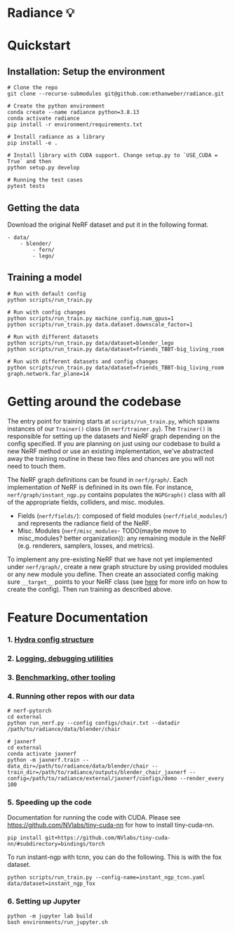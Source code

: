 # Radiance :bulb:

# Quickstart

## Installation: Setup the environment

```
# Clone the repo
git clone --recurse-submodules git@github.com:ethanweber/radiance.git

# Create the python environment
conda create --name radiance python=3.8.13
conda activate radiance
pip install -r environment/requirements.txt

# Install radiance as a library
pip install -e .

# Install library with CUDA support. Change setup.py to `USE_CUDA = True` and then
python setup.py develop

# Running the test cases
pytest tests
```

## Getting the data

Download the original NeRF dataset and put it in the following format.

```
- data/
    - blender/
        - fern/
        - lego/
```

## Training a model

```
# Run with default config
python scripts/run_train.py

# Run with config changes
python scripts/run_train.py machine_config.num_gpus=1
python scripts/run_train.py data.dataset.downscale_factor=1

# Run with different datasets
python scripts/run_train.py data/dataset=blender_lego
python scripts/run_train.py data/dataset=friends_TBBT-big_living_room

# Run with different datasets and config changes
python scripts/run_train.py data/dataset=friends_TBBT-big_living_room graph.network.far_plane=14
```

# Getting around the codebase

The entry point for training starts at `scripts/run_train.py`, which spawns instances of our `Trainer()` class (in `nerf/trainer.py`). The `Trainer()` is responsible for setting up the datasets and NeRF graph depending on the config specified. If you are planning on just using our codebase to build a new NeRF method or use an existing implementation, we've abstracted away the training routine in these two files and chances are you will not need to touch them.

The NeRF graph definitions can be found in `nerf/graph/`. Each implementation of NeRF is definined in its own file. For instance, `nerf/graph/instant_ngp.py` contains populates the `NGPGraph()` class with all of the appropriate fields, colliders, and misc. modules.
* Fields (`nerf/fields/`): composed of field modules (`nerf/field_modules/`) and represents the radiance field of the NeRF.
* Misc. Modules (`nerf/misc_modules`- TODO(maybe move to misc_modules? better organization)): any remaining module in the NeRF (e.g. renderers, samplers, losses, and metrics).

To implement any pre-existing NeRF that we have not yet implemented under `nerf/graph/`, create a new graph structure by using provided modules or any new module you define. Then create an associated config making sure `__target__` points to your NeRF class (see [here](./configs/README.md) for more info on how to create the config). Then run training as described above.


# Feature Documentation
### 1. [Hydra config structure](./configs/README.md)
### 2. [Logging, debugging utilities](./radiance/utils/README.md)
### 3. [Benchmarking, other tooling](./scripts/README.md)

### 4. Running other repos with our data

```
# nerf-pytorch
cd external
python run_nerf.py --config configs/chair.txt --datadir /path/to/radiance/data/blender/chair

# jaxnerf
cd external
conda activate jaxnerf
python -m jaxnerf.train --data_dir=/path/to/radiance/data/blender/chair --train_dir=/path/to/radiance/outputs/blender_chair_jaxnerf --config=/path/to/radiance/external/jaxnerf/configs/demo --render_every 100
```

### 5. Speeding up the code
Documentation for running the code with CUDA.
Please see https://github.com/NVlabs/tiny-cuda-nn for how to install tiny-cuda-nn.

```
pip install git+https://github.com/NVlabs/tiny-cuda-nn/#subdirectory=bindings/torch
```

To run instant-ngp with tcnn, you can do the following. This is with the fox dataset.
```
python scripts/run_train.py --config-name=instant_ngp_tcnn.yaml data/dataset=instant_ngp_fox
```


### 6. Setting up Jupyter

```
python -m jupyter lab build
bash environments/run_jupyter.sh
```